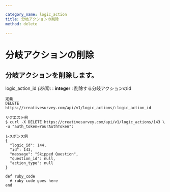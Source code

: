 ```yaml
---

category_name: logic_action
title: 分岐アクションの削除
method: delete

---
```


# 分岐アクションの削除

## 分岐アクションを削除します。

logic_action_id _(必須)_:
: __integer__
: 削除する分岐アクションのid

~~~
定義
DELETE https://creativesurvey.com/api/v1/logic_actions/:logic_action_id

リクエスト例
$ curl -X DELETE https://creativesurvey.com/api/v1/logic_actions/143 \
-u "auth_token=YourAuthToken":

レスポンス例
{
  "logic_id": 144,
  "id": 143,
  "message": "Skipped Question",
  "question_id": null,
  "action_type": null
}

~~~

~~~
def ruby_code
  # ruby code goes here
end
~~~

